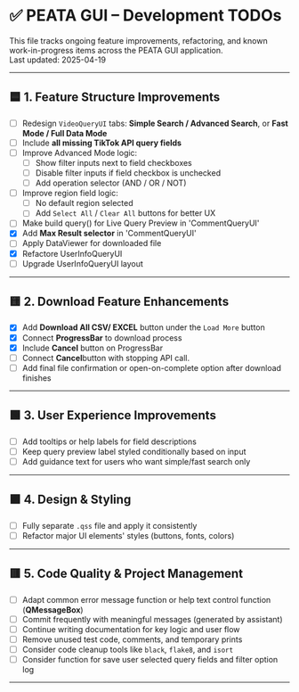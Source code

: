 # ✅ PEATA GUI – Development TODOs

This file tracks ongoing feature improvements, refactoring, and known work-in-progress items across the PEATA GUI application.  
Last updated: 2025-04-19

---

## 🟦 1. Feature Structure Improvements

- [ ] Redesign `VideoQueryUI` tabs: **Simple Search / Advanced Search**, or **Fast Mode / Full Data Mode**
- [ ] Include **all missing TikTok API query fields**
- [ ] Improve Advanced Mode logic:
  - [ ] Show filter inputs next to field checkboxes
  - [ ] Disable filter inputs if field checkbox is unchecked
  - [ ] Add operation selector (AND / OR / NOT)
- [ ] Improve region field logic:
  - [ ] No default region selected
  - [ ] Add `Select All` / `Clear All` buttons for better UX
- [ ] Make build query() for Live Query Preview in 'CommentQueryUI' 
- [x] Add **Max Result selector** in 'CommentQueryUI'
- [ ] Apply DataViewer for downloaded file
- [x] Refactore UserInfoQueryUI
- [ ] Upgrade UserInfoQueryUI layout

---

## 🟨 2. Download Feature Enhancements

- [x] Add **Download All CSV/ EXCEL** button under the `Load More` button
- [x] Connect **ProgressBar** to download process
- [x] Include **Cancel** button on ProgressBar
- [ ] Connect **Cancel**button with stopping API call.
- [ ] Add final file confirmation or open-on-complete option after download finishes

---

## 🟩 3. User Experience Improvements

- [ ] Add tooltips or help labels for field descriptions
- [ ] Keep query preview label styled conditionally based on input
- [ ] Add guidance text for users who want simple/fast search only

---

## 🟪 4. Design & Styling

- [ ] Fully separate `.qss` file and apply it consistently
- [ ] Refactor major UI elements' styles (buttons, fonts, colors)

---

## 🟥 5. Code Quality & Project Management

- [ ] Adapt common error message function or help text control function (**QMessageBox**)
- [ ] Commit frequently with meaningful messages (generated by assistant)
- [ ] Continue writing documentation for key logic and user flow
- [ ] Remove unused test code, comments, and temporary prints
- [ ] Consider code cleanup tools like `black`, `flake8`, and `isort`
- [ ] Consider function for save user selected query fields and filter option log

---

